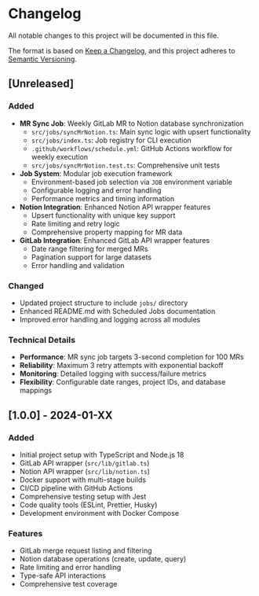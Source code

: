 # Changelog

All notable changes to this project will be documented in this file.

The format is based on [Keep a Changelog](https://keepachangelog.com/en/1.0.0/),
and this project adheres to [Semantic Versioning](https://semver.org/spec/v2.0.0.html).

## [Unreleased]

### Added

- **MR Sync Job**: Weekly GitLab MR to Notion database synchronization
  - `src/jobs/syncMrNotion.ts`: Main sync logic with upsert functionality
  - `src/jobs/index.ts`: Job registry for CLI execution
  - `.github/workflows/schedule.yml`: GitHub Actions workflow for weekly execution
  - `src/jobs/syncMrNotion.test.ts`: Comprehensive unit tests
- **Job System**: Modular job execution framework
  - Environment-based job selection via `JOB` environment variable
  - Configurable logging and error handling
  - Performance metrics and timing information
- **Notion Integration**: Enhanced Notion API wrapper features
  - Upsert functionality with unique key support
  - Rate limiting and retry logic
  - Comprehensive property mapping for MR data
- **GitLab Integration**: Enhanced GitLab API wrapper features
  - Date range filtering for merged MRs
  - Pagination support for large datasets
  - Error handling and validation

### Changed

- Updated project structure to include `jobs/` directory
- Enhanced README.md with Scheduled Jobs documentation
- Improved error handling and logging across all modules

### Technical Details

- **Performance**: MR sync job targets 3-second completion for 100 MRs
- **Reliability**: Maximum 3 retry attempts with exponential backoff
- **Monitoring**: Detailed logging with success/failure metrics
- **Flexibility**: Configurable date ranges, project IDs, and database mappings

## [1.0.0] - 2024-01-XX

### Added

- Initial project setup with TypeScript and Node.js 18
- GitLab API wrapper (`src/lib/gitlab.ts`)
- Notion API wrapper (`src/lib/notion.ts`)
- Docker support with multi-stage builds
- CI/CD pipeline with GitHub Actions
- Comprehensive testing setup with Jest
- Code quality tools (ESLint, Prettier, Husky)
- Development environment with Docker Compose

### Features

- GitLab merge request listing and filtering
- Notion database operations (create, update, query)
- Rate limiting and error handling
- Type-safe API interactions
- Comprehensive test coverage
